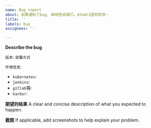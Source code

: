 ```yaml
---
name: Bug report
about: 如果遇到了bug, 麻烦告诉我们，AtomCI因你而变~
title: ''
labels: bug
assignees: ''

---
```


**Describe the bug**
<!-- If you need help or think you have found a bug, please help us with your issue by entering the following information (otherwise you can delete this text): -->

`版本`:
`部署方式`

`环境信息`:
* `kubernetes`: 
* `jenkins`: 
* `gitlab`等: 
* `harbor`: 


**期望的结果**
A clear and concise description of what you expected to happen.

**截图**
If applicable, add screenshots to help explain your problem.
